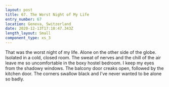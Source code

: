 ```yaml
---
layout: post
title: 67. The Worst Night of My Life
entry_number: 67
location: Geneva, Switzerland
date: 2020-12-13T17:10:47.343Z
length_layout: Small
component_type: xs_3
---
```

That was the worst night of my life. Alone on the other side of the globe. Isolated in a cold, closed room. The sweat of nerves and the chill of the air leave me so uncomfortable in the boxy hostel bedroom. I keep my eyes from the shadowy windows. The balcony door creaks open, followed by the kitchen door. The corners swallow black and I’ve never wanted to be alone so badly.